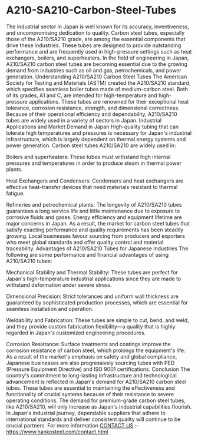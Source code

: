 # A210-SA210-Carbon-Steel-Tubes
The industrial sector in Japan is well known for its accuracy, inventiveness, and uncompromising dedication to quality. Carbon steel tubes, especially those of the A210/SA210 grade, are among the essential components that drive these industries. These tubes are designed to provide outstanding performance and are frequently used in high-pressure settings such as heat exchangers, boilers, and superheaters. In the field of engineering in Japan, A210/SA210 carbon steel tubes are becoming essential due to the growing demand from industries such as oil and gas, petrochemicals, and power generation.
Understanding A210/SA210 Carbon Steel Tubes
The American Society for Testing and Materials (ASTM) created the A210/SA210 standard, which specifies seamless boiler tubes made of medium-carbon steel. Both of its grades, A1 and C, are intended for high-temperature and high-pressure applications. These tubes are renowned for their exceptional heat tolerance, corrosion resistance, strength, and dimensional correctness. Because of their operational efficiency and dependability, A210/SA210 tubes are widely used in a variety of sectors in Japan.
Industrial Applications and Market Demand in Japan
High-quality tubing that can tolerate high temperatures and pressures is necessary for Japan's industrial infrastructure, which is largely dependent on thermal energy systems and power generation. Carbon steel tubes A210/SA210 are widely used in:

Boilers and superheaters: These tubes must withstand high internal pressures and temperatures in order to produce steam in thermal power plants.

Heat Exchangers and Condensers: Condensers and heat exchangers are effective heat-transfer devices that need materials resistant to thermal fatigue.

Refineries and petrochemical plants: The longevity of A210/SA210 tubes guarantees a long service life and little maintenance due to exposure to corrosive fluids and gases.
Energy efficiency and equipment lifetime are major concerns in Japan. As a result, the market for carbon steel tubes that satisfy exacting performance and quality requirements has been steadily growing. Local businesses favour sourcing from producers and exporters who meet global standards and offer quality control and material traceability.
Advantages of A210/SA210 Tubes for Japanese Industries
The following are some performance and financial advantages of using A210/SA210 tubes:

Mechanical Stability and Thermal Stability: These tubes are perfect for Japan's high-temperature industrial applications since they are made to withstand deformation under severe stress.

Dimensional Precision: Strict tolerances and uniform wall thickness are guaranteed by sophisticated production processes, which are essential for seamless installation and operation.

Weldability and Fabrication: These tubes are simple to cut, bend, and weld, and they provide custom fabrication flexibility—a quality that is highly regarded in Japan's customized engineering procedures.

Corrosion Resistance: Surface treatments and coatings improve the corrosion resistance of carbon steel, which prolongs the equipment's life.
As a result of the market's emphasis on safety and global compliance, Japanese businesses are also progressively sourcing tubes with PED (Pressure Equipment Directive) and ISO 9001 certifications.
Conclusion
The country's commitment to long-lasting infrastructure and technological advancement is reflected in Japan's demand for A210/SA210 carbon steel tubes. These tubes are essential to maintaining the effectiveness and functionality of crucial systems because of their resistance to severe operating conditions. The demand for premium-grade carbon steel tubes, like A210/SA210, will only increase as Japan's industrial capabilities flourish. In Japan's industrial journey, dependable suppliers that adhere to international standards and deliver consistent quality will continue to be crucial partners.
For more information [CONTACT US]([url](https://www.hankosteel.com/contact.html))
:-https://www.hankosteel.com/contact.html
